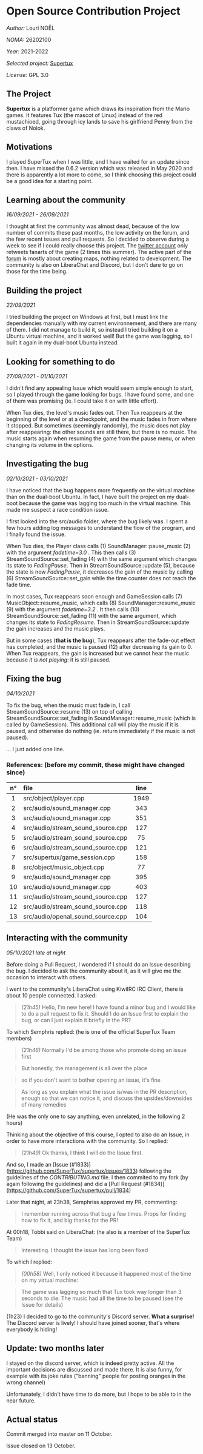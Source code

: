# Open Source Contribution Project

*Author:* Louri NOËL

*NOMA:* 26202100

*Year:* 2021-2022

*Selected project:* [Supertux](https://github.com/SuperTux/supertux)

*License:* GPL 3.0

## The Project

**Supertux** is a platformer game which draws its inspiration from the Mario
games. It features Tux (the mascot of Linux) instead of the red mustachioed,
going through icy lands to save his girlfriend Penny from the claws of Nolok.

## Motivations

I played SuperTux when I was little, and I have waited for an update since
then. I have missed the 0.6.2 version which was released in May 2020
and there is apparently a lot more to come, so I think choosing this project
could be a good idea for a starting point.

## Learning about the community

*16/09/2021 - 26/09/2021*

I thought at first the community was almost dead, because of the low number
of commits these past months, the low activity on the forum, and the few
recent issues and pull requests. So I decided to observe during a week
to see if I could really choose this project.
The [twitter account](https://twitter.com/supertux_team?lang=fr)
only retweets fanarts of the game (2 times this summer).
The active part of the
[forum](https://forum.freegamedev.net/viewforum.php?f=66)
is mostly about creating maps, nothing related to development.
The community is also on LiberaChat and Discord, but I don't dare
to go on those for the time being.

## Building the project

*22/09/2021*

I tried building the project on Windows at first, but I must link
the dependencies manually with my current environnement,
and there are many of them.
I did not manage to build it, so instead I tried building it on
a Ubuntu virtual machine, and it worked well! But the game was lagging,
so I built it again in my dual-boot Ubuntu instead.

## Looking for something to do

*27/09/2021 - 01/10/2021*

I didn't find any appealing Issue which would seem simple enough to start,
so I played through the game looking for bugs.
I have found some, and one of them was promising (ie. I could take it on
with little effort).

When Tux dies, the level's music fades out. Then Tux reappears at the
beginning of the level or at a checkpoint, and the music fades in
from where it stopped. But sometimes (seemingly randomly), the music
does not play after reappearing: the other sounds are still there,
but there is no music. The music starts again when resuming the game
from the pause menu, or when changing its volume in the options.

## Investigating the bug

*02/10/2021 - 03/10/2021*

I have noticed that the bug happens more frequently on the virtual machine
than on the dual-boot Ubuntu. In fact, I have built the project
on my dual-boot because the game was lagging too much in the virtual machine.
This made me suspect a race condition issue.

I first looked into the src/audio folder, where the bug likely was.
I spent a few hours adding log messages to understand the flow
of the program, and I finally found the issue.

When Tux dies, the Player class calls (1) SoundManager::pause_music (2)
with the argument *fadetime=3.0* .
This then calls (3) StreamSoundSource::set_fading (4) with the same argument
which changes its state to *FadingPause*.
Then in StreamSoundSource::update (5), because the state is now *FadingPause*,
it decreases the gain of the music by calling (6) StreamSoundSource::set_gain
while the time counter does not reach the fade time.

In most cases, Tux reappears soon enough and GameSession calls (7)
MusicObject::resume_music, which calls (8) SoundManager::resume_music (9)
with the argument *fadetime=3.2* .
It then calls (10) StreamSoundSource::set_fading (11) with the same argument,
which changes its state to *FadingResume*. Then in StreamSoundSource::update
the gain increases and the music plays.

But in some cases (**that is the bug**),
Tux reappears after the fade-out effect has completed, and the music is
paused (12) after decreasing its gain to 0. When Tux reappears,
the gain is increased but we cannot hear the music because
*it is not playing*: it is still paused.

## Fixing the bug

*04/10/2021*

To fix the bug, when the music must fade in, I call
StreamSoundSource::resume (13) on top of calling
StreamSoundSource::set_fading in SoundManager::resume_music (which is
called by GameSession).
This additional call will play the music if it is paused, and otherwise do nothing (ie. return immediately if the music is not paused).

... I just added one line.

### References: (before my commit, these might have changed since)

| n° | file                              | line |
|:--:|:----------------------------------|:----:|
|  1 | src/object/player.cpp             | 1949 |
|  2 | src/audio/sound_manager.cpp       |  343 |
|  3 | src/audio/sound_manager.cpp       |  351 |
|  4 | src/audio/stream_sound_source.cpp |  127 |
|  5 | src/audio/stream_sound_source.cpp |   75 |
|  6 | src/audio/stream_sound_source.cpp |  121 |
|  7 | src/supertux/game_session.cpp     |  158 |
|  8 | src/object/music_object.cpp       |   77 |
|  9 | src/audio/sound_manager.cpp       |  395 |
| 10 | src/audio/sound_manager.cpp       |  403 |
| 11 | src/audio/stream_sound_source.cpp |  127 |
| 12 | src/audio/stream_sound_source.cpp |  118 |
| 13 | src/audio/openal_sound_source.cpp |  104 |

## Interacting with the community

*05/10/2021 late at night*

Before doing a Pull Request, I wondered if I should do an Issue
describing the bug. I decided to ask the community about it,
as it will give me the occasion to interact with others.

I went to the community's LiberaChat using KiwiIRC IRC Client,
there is about 10 people connected. I asked:
> *(21h45)* Hello, I'm new here! I have found a minor bug and I would like
to do a pull request to fix it. Should I do an Issue first to explain
the bug, or can I just explain it briefly in the PR?

To which Semphris replied: (he is one of the official SuperTux Team members)
> *(21h46)* Normally I'd be among those who promote doing an issue first

> But honestly, the management is all over the place

> so if you don't want to bother opening an issue, it's fine

> As long as you explain what the issue is/was in the PR description,
enough so that we can notice it, and discuss the upsides/downsides
of many remedies

(He was the only one to say anything, even unrelated,
in the following 2 hours)

Thinking about the objective of this course, I opted to also do an Issue,
in order to have more interactions with the community.
So I replied:
> *(21h49)* Ok thanks, I think I will do the Issue first.

And so, I made an [Issue (#1833)]
(https://github.com/SuperTux/supertux/issues/1833) following the guidelines
of the *CONTRIBUTING.md* file. I then commited to my fork
(by again following the guidelines) and did a [Pull Request (#1834)]
(https://github.com/SuperTux/supertux/pull/1834)

Later that night, at 23h38, Semphriss approved my PR, commenting:
> I remember running across that bug a few times.
Props for finding how to fix it, and big thanks for the PR!

At 00h18, Tobbi said on LiberaChat: (he also is a member of the SuperTux Team)
> Interesting. I thought the issue has long been fixed

To which I replied:
> *(00h58)* Well, I only noticed it because it happened most of the time
on my virtual machine:

> The game was lagging so much that Tux took way longer than 3 seconds
to die. The music had all the time to be paused (see the Issue for details)

(1h23) I decided to go to the community's Discord server.
**What a surprise!** The Discord server is lively!
I should have joined sooner, that's where everybody is hiding!

## Update: two months later

I stayed on the discord server, which is indeed pretty active.
All the important decisions are discussed and made there.
It is also funny, for example with its joke rules
("banning" people for posting oranges in the wrong channel)

Unfortunately, I didn't have time to do more, but I hope to be able to in the
near future.

## Actual status

Commit merged into master on 11 October.

Issue closed on 13 October.
